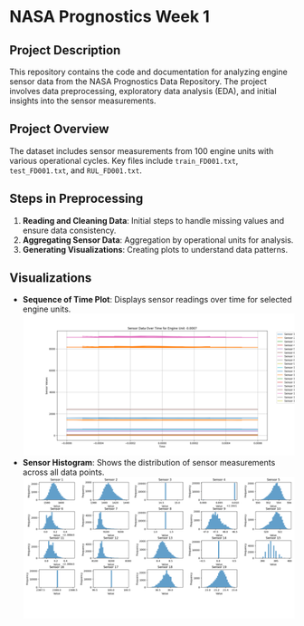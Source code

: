 # NASA Prognostics Week 1

## Project Description
This repository contains the code and documentation for analyzing engine sensor data from the NASA Prognostics Data Repository. The project involves data preprocessing, exploratory data analysis (EDA), and initial insights into the sensor measurements.

## Project Overview
The dataset includes sensor measurements from 100 engine units with various operational cycles. Key files include `train_FD001.txt`, `test_FD001.txt`, and `RUL_FD001.txt`.

## Steps in Preprocessing
1. **Reading and Cleaning Data**: Initial steps to handle missing values and ensure data consistency.
2. **Aggregating Sensor Data**: Aggregation by operational units for analysis.
3. **Generating Visualizations**: Creating plots to understand data patterns.

## Visualizations
- **Sequence of Time Plot**: Displays sensor readings over time for selected engine units.
![Predicted Output Image](Visualizations/OG.png)
- **Sensor Histogram**: Shows the distribution of sensor measurements across all data points.
![Predicted Output Image](Visualizations/SENSOR.png)
